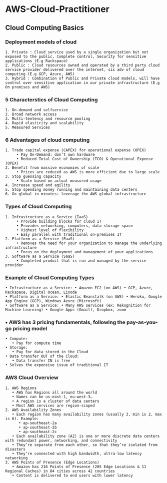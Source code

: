 # AWS-Cloud-Practitioner

## Cloud Computing Basics 
      
### Deployment models of cloud
    1. Private : Cloud service used by a single organization but not exposed to the public, Complete control, Security for sensitive applications (E.g Rackspace)
    2. Public : Cloud resources owned and operated by a third party cloud service provider delivered over the internet, six adv of cloud computing (E.g GCP, Azure, AWS)
    3. Hybrid : Combination of Public and Private cloud models, will have control over sensitive application in our private infrastructure (E.g On premises and AWS)

### 5 Characterstics of Cloud Computing
    1. On-demand and selfservice
    2. Broad network access
    3. Multi-tentency and resource pooling
    4. Rapid elasticity and scalability
    5. Measured Services
    
### 6 Advantages of cloud computing
    1. Trade capital expense (CAPEX) for operational expense (OPEX)
         • Pay On-Demand: don’t own hardware
         • Reduced Total Cost of Ownership (TCO) & Operational Expense (OPEX)
    2. Benefit from massive economies of scale
         • Prices are reduced as AWS is more efficient due to large scale
    3. Stop guessing capacity
         • Scale based on actual measured usage
    4. Increase speed and agility
    5. Stop spending money running and maintaining data centers
    6. Go global in minutes: leverage the AWS global infrastructure
    
### Types of Cloud Computing
    1. Infrastructure as a Service (IaaS)
         • Provide building blocks for cloud IT 
         • Provides networking, computers, data storage space
         • Highest level of flexibility
         • Easy parallel with traditional on-premises IT
    2. Platform as a Service (PaaS)
         • Removes the need for your organization to manage the underlying infrastructure
         • Focus on the deployment and management of your applications
    3. Software as a Service (SaaS)
         • Completed product that is run and managed by the service provider
         
 ### Example of Cloud Computing Types
    • Infrastructure as a Service: • Amazon EC2 (on AWS) • GCP, Azure, Rackspace, Digital Ocean, Linode
    • Platform as a Service: • Elastic Beanstalk (on AWS) • Heroku, Google App Engine (GCP), Windows Azure (Microsoft) 
    • Software as a Service: • Many AWS services (ex: Rekognition for Machine Learning) • Google Apps (Gmail), Dropbox, zoom
    
### • AWS has 3 pricing fundamentals, following the pay-as-you-go pricing model
    • Compute:
       • Pay for compute time
    • Storage:
       • Pay for data stored in the Cloud
    • Data transfer OUT of the Cloud:
       • Data transfer IN is free
    • Solves the expensive issue of traditional IT
    
### AWS Cloud Overview
    1. AWS Regions 
       • AWS has Regions all around the world 
       • Names can be us-east-1, eu-west-3… 
       • A region is a cluster of data centers 
       • Most AWS services are region-scoped
    2. AWS Availability Zones
       • Each region has many availability zones (usually 3, min is 2, max is 6). Example:
          • ap-southeast-2a
          • ap-southeast-2b
          • ap-southeast-2c
       • Each availability zone (AZ) is one or more discrete data centers with redundant power, networking, and connectivity
       • They’re separate from each other, so that they’re isolated from disasters
       • They’re connected with high bandwidth, ultra-low latency networking
    3. AWS Points of Presence (Edge Locations)
       • Amazon has 216 Points of Presence (205 Edge Locations & 11 Regional Caches) in 84 cities across 42 countries
       • Content is delivered to end users with lower latency
       

